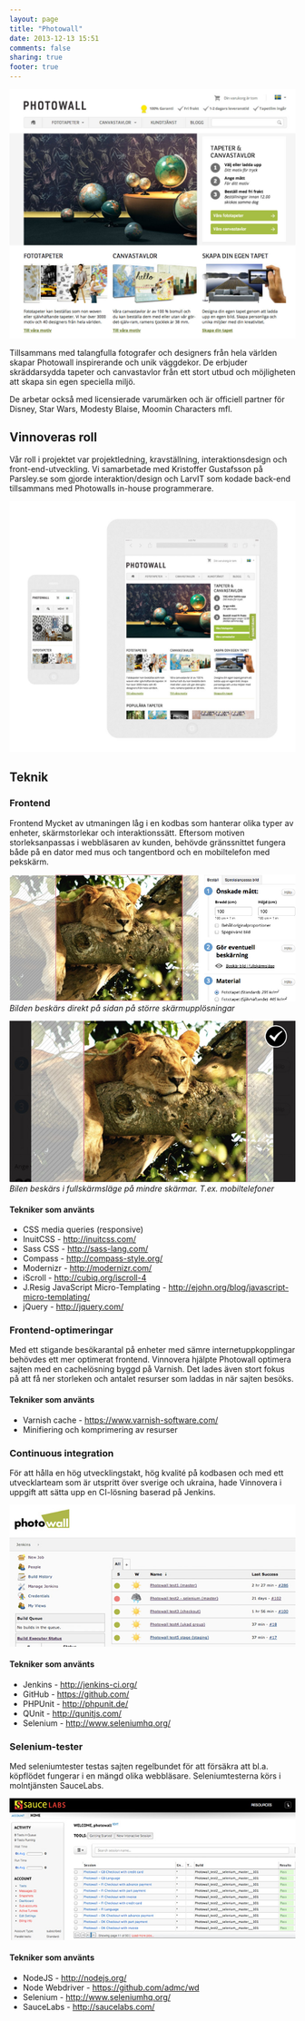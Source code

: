 ```yaml
---
layout: page
title: "Photowall"
date: 2013-12-13 15:51
comments: false
sharing: true
footer: true
---
```

![Skärmdump photowall.se](/images/content/projects/photowall/screenshot.jpg)

Tillsammans med talangfulla fotografer och designers från hela världen skapar Photowall inspirerande och unik väggdekor. De erbjuder skräddarsydda tapeter och canvastavlor från ett stort utbud och möjligheten att skapa sin egen speciella miljö.

De arbetar också med licensierade varumärken och är officiell partner för Disney, Star Wars, Modesty Blaise, Moomin Characters mfl.

## Vinnoveras roll

Vår roll i projektet var projektledning, kravställning, interaktionsdesign och front-end-utveckling. Vi samarbetade med Kristoffer Gustafsson på Parsley.se som gjorde interaktion/design och LarvIT som kodade back-end tillsammans med Photowalls in-house programmerare.

![Skärmdumpar photowall.se](/images/content/projects/photowall/responsive.jpg)

## Teknik
### Frontend
Frontend
Mycket av utmaningen låg i en kodbas som hanterar olika typer av enheter, skärmstorlekar och interaktionssätt. Eftersom motiven storleksanpassas i webbläsaren av kunden, behövde gränssnittet fungera både på en dator med mus och tangentbord och en mobiltelefon med pekskärm.

![Beskräning på desktop](/images/content/projects/photowall/crop1.jpg)
*Bilden beskärs direkt på sidan på större skärmupplösningar*

![Beskräning på mobil](/images/content/projects/photowall/crop2.jpg)
*Bilen beskärs i fullskärmsläge på mindre skärmar. T.ex. mobiltelefoner*

#### Tekniker som använts
* CSS media queries (responsive)
* InuitCSS - http://inuitcss.com/
* Sass CSS - http://sass-lang.com/
* Compass - http://compass-style.org/
* Modernizr - http://modernizr.com/
* iScroll - http://cubiq.org/iscroll-4
* J.Resig JavaScript Micro-Templating - http://ejohn.org/blog/javascript-micro-templating/
* jQuery - http://jquery.com/

### Frontend-optimeringar
Med ett stigande besökarantal på enheter med sämre internetuppkopplingar behövdes ett mer optimerat frontend. Vinnovera hjälpte Photowall optimera sajten med en cachelösning byggd på Varnish. Det lades även stort fokus på att få ner storleken och antalet resurser som laddas in när sajten besöks.

#### Tekniker som använts
* Varnish cache - https://www.varnish-software.com/
* Minifiering och komprimering av resurser

### Continuous integration
För att hålla en hög utvecklingstakt, hög kvalité på kodbasen och med ett utvecklarteam som är utspritt över sverige och ukraina, hade Vinnovera i uppgift att sätta upp en CI-lösning baserad på Jenkins.

![Jenkins](/images/content/projects/photowall/jenkins.jpg)

#### Tekniker som använts
* Jenkins - http://jenkins-ci.org/
* GitHub - https://github.com/
* PHPUnit - http://phpunit.de/
* QUnit - http://qunitjs.com/
* Selenium - http://www.seleniumhq.org/

### Selenium-tester
Med seleniumtester testas sajten regelbundet för att försäkra att bl.a. köpflödet fungerar i en mängd olika webbläsare. Seleniumtesterna körs i molntjänsten SauceLabs.

![SauceLabs](/images/content/projects/photowall/saucelabs.jpg)

#### Tekniker som använts
* NodeJS - http://nodejs.org/
* Node Webdriver - https://github.com/admc/wd
* Selenium - http://www.seleniumhq.org/
* SauceLabs - http://saucelabs.com/